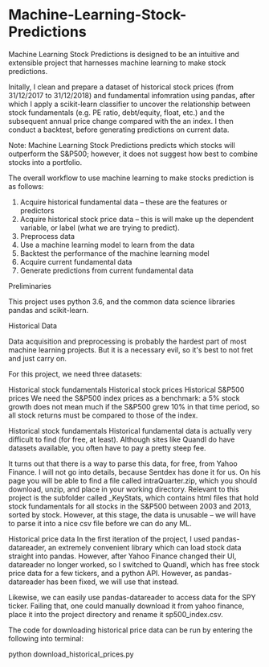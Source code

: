 # Machine-Learning-Stock-Predictions
Machine Learning Stock Predictions is designed to be an intuitive and extensible project that harnesses machine learning to make stock predictions. 

Initally, I clean and prepare a dataset of historical stock prices (from 31/12/2017 to 31/12/2018) and fundamental infomration using pandas, after which I apply a scikit-learn classifier to uncover the relationship between stock fundamentals (e.g. PE ratio, debt/equity, float, etc.) and the subsequent annual price change compared with the an index. I then conduct a backtest, before generating predictions on current data.

Note: Machine Learning Stock Predictions predicts which stocks will outperform the S&P500; however, it does not suggest how best to combine stocks into a portfolio. 

The overall workflow to use machine learning to make stocks prediction is as follows:

1. Acquire historical fundamental data – these are the features or predictors
2. Acquire historical stock price data – this is will make up the dependent variable, or label (what we are trying to predict).
3. Preprocess data
4. Use a machine learning model to learn from the data
5. Backtest the performance of the machine learning model
6. Acquire current fundamental data
7. Generate predictions from current fundamental data

Preliminaries 

This project uses python 3.6, and the common data science libraries pandas and scikit-learn. 

Historical Data

Data acquisition and preprocessing is probably the hardest part of most machine learning projects. But it is a necessary evil, so it's best to not fret and just carry on.

For this project, we need three datasets:

Historical stock fundamentals
Historical stock prices
Historical S&P500 prices
We need the S&P500 index prices as a benchmark: a 5% stock growth does not mean much if the S&P500 grew 10% in that time period, so all stock returns must be compared to those of the index.

Historical stock fundamentals
Historical fundamental data is actually very difficult to find (for free, at least). Although sites like Quandl do have datasets available, you often have to pay a pretty steep fee.

It turns out that there is a way to parse this data, for free, from Yahoo Finance. I will not go into details, because Sentdex has done it for us. On his page you will be able to find a file called intraQuarter.zip, which you should download, unzip, and place in your working directory. Relevant to this project is the subfolder called _KeyStats, which contains html files that hold stock fundamentals for all stocks in the S&P500 between 2003 and 2013, sorted by stock. However, at this stage, the data is unusable – we will have to parse it into a nice csv file before we can do any ML.

Historical price data
In the first iteration of the project, I used pandas-datareader, an extremely convenient library which can load stock data straight into pandas. However, after Yahoo Finance changed their UI, datareader no longer worked, so I switched to Quandl, which has free stock price data for a few tickers, and a python API. However, as pandas-datareader has been fixed, we will use that instead.

Likewise, we can easily use pandas-datareader to access data for the SPY ticker. Failing that, one could manually download it from yahoo finance, place it into the project directory and rename it sp500_index.csv.

The code for downloading historical price data can be run by entering the following into terminal:

python download_historical_prices.py

